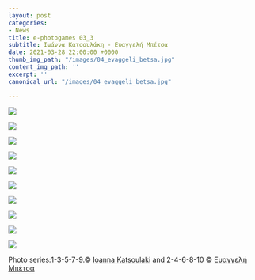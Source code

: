 ```yaml
---
layout: post
categories:
- News
title: e-photogames 03_3
subtitle: Ιωάννα Κατσουλάκη - Ευαγγελή Μπέτσα
date: 2021-03-28 22:00:00 +0000
thumb_img_path: "/images/04_evaggeli_betsa.jpg"
content_img_path: ''
excerpt: ''
canonical_url: "/images/04_evaggeli_betsa.jpg"

---
```

![](/images/01_ioanna_katsoulaki.jpg)

![](/images/02_evaggeli_betsa.jpg)

![](/images/03_ioanna_katsoulaki.jpg)

![](/images/04_evaggeli_betsa.jpg)

![](/images/05_ioanna_katsoulaki.jpg)

![](/images/06_evaggeli_betsa.jpg)

![](/images/07_ioanna_katsoulaki.jpg)

![](/images/08_evaggeli_betsa.jpg)

![](/images/09_ioanna_katsoulaki.jpg)

![](/images/10_evaggeli_betsa.jpg)

Photo series:1-3-5-7-9.© <a href="https://www.facebook.com/profile.php?id=563795760" target="blank">Ioanna Katsoulaki</a>  and  2-4-6-8-10  © <a href="https://www.facebook.com/dimitra.kitsiou" target="blank">Ευαγγελή Μπέτσα</a>